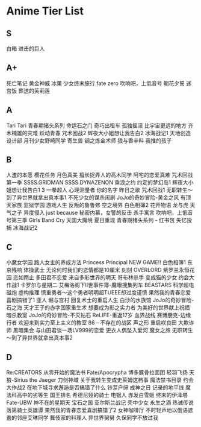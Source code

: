 # Anime Tier List

## S

白箱
进击的巨人

## A+

死亡笔记
黄金神威
冰菓
少女终末旅行
fate zero
吹响吧，上低音号
朝花夕誓
迷宫饭
葬送的芙莉莲

## A

Tari Tari 
青春期猪头系列
命运石之门
奇巧出租车
孤独摇滚
比宇宙更远的地方
齐木楠雄的灾难
跃动青春
咒术回战2
辉夜大小姐想让我告白2
冰海战记1
天地创造设计部
月刊少女野崎同学
寄生兽
钢之炼金术师
狼与香辛料
我推的孩子

## B

人渣的本愿
樱花任务
月色真美
擅长捉弄人的高木同学
阿宅的恋爱真难
咒术回战第一季
SSSS.GRIDMAN
SSSS.DYNAZENON
乘浪之约
约定的梦幻岛1
辉夜大小姐想让我告白1 3
一拳超人
心理测量者
你的名字
昨日之歌
咒术回战1
无职转生～到了异世界就拿出真本事1
不死少女的谋杀闹剧
JoJo的奇妙冒险-黄金之风
有顶天家族
监狱学园
游戏人生
反叛的鲁鲁修
空之境界
白色相簿2
花开物语
龙与虎
天气之子
异度侵入
just because
秘密内幕，女警的反击
杀手寓言
吹响吧，上低音号第三季
Girls Band Cry
天国大魔境
夏日重现
青春期猪头系列 - 红书包
失忆投捕
冰海战记2

## C

小魔女学园
路人女主的养成方法
Princess Principal
NEW GAME!!
白色相簿1
东京残响
体操武士
无论何时我们的恋情都是10厘米
刻刻
OVERLORD
紫罗兰永恒花园
恋如雨止
多田君不恋爱
来自多彩世界的明天
哥布林杀手
变成猫的少女
约会大作战1
卡罗尔与星期二
艾梅洛阁下II世事件簿-魔眼搜集列车
BEASTARS
科学超电磁炮
虚构推理
慎重勇者～这个勇者明明超TUEEE却过度谨慎
果然我的青春恋爱喜剧搞错了1
亚人
堀与宫村
回复术士的重启人生
白沙的水族馆
JoJo的奇妙冒险-石之海
天才王子的赤字国家重生术
想要成为影之实力者
为美好的世界献上祝福
暗杀教室
JoJo的奇妙冒险-不灭钻石
ReLIFE-重返17岁
血界战线
赛博朋克-边缘行者
欢迎来到实力至上主义的教室
86－不存在的战区
声之形
重启咲良田
大欺诈师
黑暗集会
与山田君谈一场LV999的恋爱
更衣人偶坠入爱河
魔女之旅
无职转生～到了异世界就拿出真本事2

## D

Re:CREATORS
从零开始的魔法书
Fate/Apocrypha
博多豚骨拉面团
轻羽飞扬
天狼-Sirius the Jaeger
刀剑神域
关于我转生变成史莱姆这档事
魔法禁书目录
约会大作战2
在地下城寻求邂逅是否搞错了什么
铃芽户缔
成神之日
记录的地平线
魔法科高中的劣等生
国王排名
希德尼娅的骑士
电锯人
赤发白雪姬
终末的伊泽塔
Fate-UBW
神不在的星期天
宝石之国
亚尔斯兰战记
壳中少女
永生之酒
热诚传说
落第骑士英雄谭
果然我的青春恋爱喜剧搞错了2
女神咖啡厅
不时轻声地以俄语遮羞的邻座艾琳同学
舞伎家的料理人
异世界舅舅
久保同学不放过我